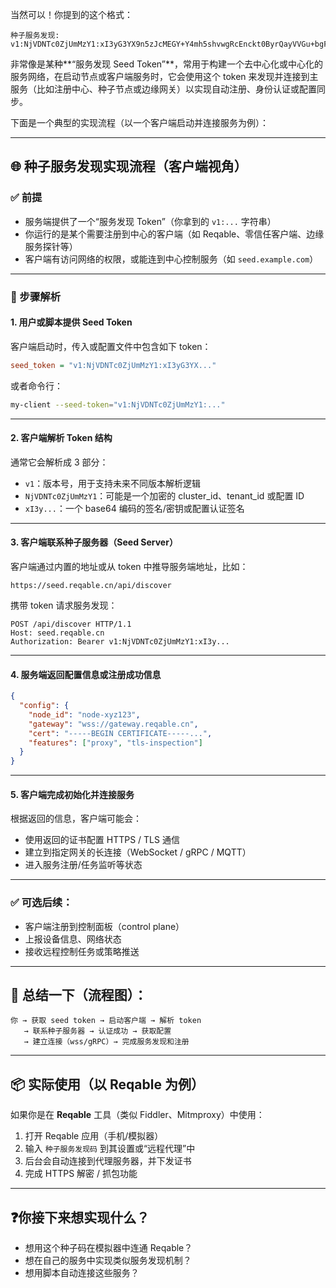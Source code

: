 当然可以！你提到的这个格式：

```
种子服务发现: v1:NjVDNTc0ZjUmMzY1:xI3yG3YX9n5zJcMEGY+Y4mh5shvwgRcEnckt0ByrQayVVGu+bgF7ERZQjf1VRIVNFq8S8Ka2L2LZl2fV7PVbtu5zdqafs0bTVqdSM4ETtOOqZsuNGnhiHkP5uWEGH4wq
```

非常像是某种\*\*“服务发现 Seed Token”\*\*，常用于构建一个去中心化或中心化的服务网络，在启动节点或客户端服务时，它会使用这个 token 来发现并连接到主服务（比如注册中心、种子节点或边缘网关）以实现自动注册、身份认证或配置同步。

下面是一个典型的实现流程（以一个客户端启动并连接服务为例）：

---

## 🌐 种子服务发现实现流程（客户端视角）

### ✅ 前提

* 服务端提供了一个“服务发现 Token”（你拿到的 `v1:...` 字符串）
* 你运行的是某个需要注册到中心的客户端（如 Reqable、零信任客户端、边缘服务探针等）
* 客户端有访问网络的权限，或能连到中心控制服务（如 `seed.example.com`）

---

### 🧩 步骤解析

#### 1. **用户或脚本提供 Seed Token**

客户端启动时，传入或配置文件中包含如下 token：

```ini
seed_token = "v1:NjVDNTc0ZjUmMzY1:xI3yG3YX..."
```

或者命令行：

```bash
my-client --seed-token="v1:NjVDNTc0ZjUmMzY1:..."
```

---

#### 2. **客户端解析 Token 结构**

通常它会解析成 3 部分：

* `v1`：版本号，用于支持未来不同版本解析逻辑
* `NjVDNTc0ZjUmMzY1`：可能是一个加密的 cluster\_id、tenant\_id 或配置 ID
* `xI3y...`：一个 base64 编码的签名/密钥或配置认证签名

---

#### 3. **客户端联系种子服务器（Seed Server）**

客户端通过内置的地址或从 token 中推导服务端地址，比如：

```text
https://seed.reqable.cn/api/discover
```

携带 token 请求服务发现：

```http
POST /api/discover HTTP/1.1
Host: seed.reqable.cn
Authorization: Bearer v1:NjVDNTc0ZjUmMzY1:xI3y...
```

---

#### 4. **服务端返回配置信息或注册成功信息**

```json
{
  "config": {
    "node_id": "node-xyz123",
    "gateway": "wss://gateway.reqable.cn",
    "cert": "-----BEGIN CERTIFICATE-----...",
    "features": ["proxy", "tls-inspection"]
  }
}
```

---

#### 5. **客户端完成初始化并连接服务**

根据返回的信息，客户端可能会：

* 使用返回的证书配置 HTTPS / TLS 通信
* 建立到指定网关的长连接（WebSocket / gRPC / MQTT）
* 进入服务注册/任务监听等状态

---

### ✅ 可选后续：

* 客户端注册到控制面板（control plane）
* 上报设备信息、网络状态
* 接收远程控制任务或策略推送

---

## 🧠 总结一下（流程图）：

```
你 → 获取 seed token → 启动客户端 → 解析 token
   → 联系种子服务器 → 认证成功 → 获取配置
   → 建立连接（wss/gRPC）→ 完成服务发现和注册
```

---

## 📦 实际使用（以 Reqable 为例）

如果你是在 **Reqable** 工具（类似 Fiddler、Mitmproxy）中使用：

1. 打开 Reqable 应用（手机/模拟器）
2. 输入 `种子服务发现码` 到其设置或“远程代理”中
3. 后台会自动连接到代理服务器，并下发证书
4. 完成 HTTPS 解密 / 抓包功能

---

## ❓你接下来想实现什么？

* 想用这个种子码在模拟器中连通 Reqable？
* 想在自己的服务中实现类似服务发现机制？
* 想用脚本自动连接这些服务？
